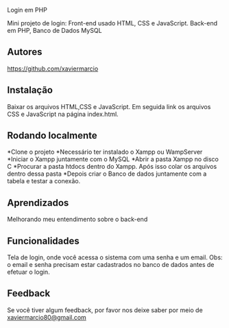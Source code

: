 
Login em PHP

Mini projeto de login: Front-end usado HTML, CSS e JavaScript. Back-end em PHP, Banco de Dados MySQL


## Autores

https://github.com/xaviermarcio


## Instalação

Baixar os arquivos HTML,CSS e JavaScript. Em seguida link os arquivos CSS e JavaScript na página index.html.
    
## Rodando localmente

*Clone o projeto
*Necessário ter instalado o Xampp ou WampServer
*Iniciar o Xampp juntamente com o MySQL
*Abrir a pasta Xampp no disco C
*Procurar a pasta htdocs dentro do Xampp. Após isso colar os arquivos dentro dessa pasta
*Depois criar o Banco de dados juntamente com a tabela e testar a conexão.




## Aprendizados

Melhorando meu entendimento sobre o back-end
## Funcionalidades

Tela de login, onde você acessa o sistema com uma senha e um email. Obs: o email e senha precisam estar cadastrados no banco de dados antes de efetuar o login.


## Feedback

Se você tiver algum feedback, por favor nos deixe saber por meio de xaviermarcio80@gmail.com

